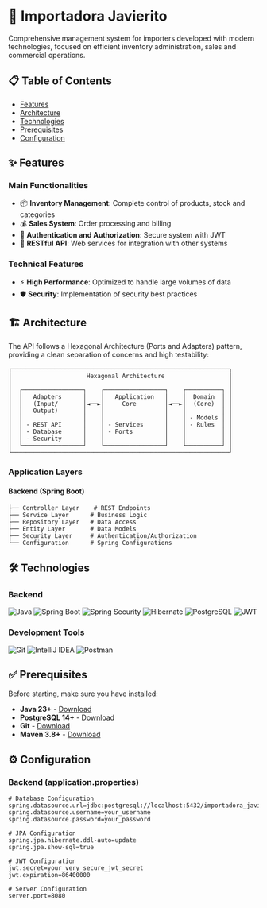 # 🏪 Importadora Javierito

Comprehensive management system for importers developed with modern technologies, focused on efficient inventory administration, sales and commercial operations.

## 📋 Table of Contents

- [Features](#-features)
- [Architecture](#-architecture)
- [Technologies](#-technologies)
- [Prerequisites](#-prere)
- [Configuration](#️-configuration)

## ✨ Features

### Main Functionalities
- 📦 **Inventory Management**: Complete control of products, stock and categories
- 💰 **Sales System**: Order processing and billing
- 🔐 **Authentication and Authorization**: Secure system with JWT
- 🔄 **RESTful API**: Web services for integration with other systems

### Technical Features
- ⚡ **High Performance**: Optimized to handle large volumes of data
- 🛡️ **Security**: Implementation of security best practices

## 🏗️ Architecture

The API follows a Hexagonal Architecture (Ports and Adapters) pattern, providing a clean separation of concerns and high testability:

```
┌─────────────────────────────────────────────────────────────┐
│                     Hexagonal Architecture                  │
│                                                             │
│  ┌─────────────────┐    ┌─────────────────┐    ┌──────────┐ │
│  │   Adapters      │    │   Application   │    │  Domain  │ │
│  │   (Input/       │◄──►│     Core        │◄──►│  (Core)  │ │
│  │   Output)       │    │                 │    │          │ │
│  │                 │    │                 │    │ - Models │ │
│  │ - REST API      │    │ - Services      │    │ - Rules  │ │
│  │ - Database      │    │ - Ports         │    │          │ │
│  │ - Security      │    │                 │    │          │ │
│  └─────────────────┘    └─────────────────┘    └──────────┘ │
└─────────────────────────────────────────────────────────────┘
```

### Application Layers

#### Backend (Spring Boot)
```
├── Controller Layer    # REST Endpoints
├── Service Layer      # Business Logic
├── Repository Layer   # Data Access
├── Entity Layer       # Data Models
├── Security Layer     # Authentication/Authorization
└── Configuration      # Spring Configurations
```

## 🛠️ Technologies

### Backend
![Java](https://img.shields.io/badge/Java-ED8B00?style=for-the-badge&logo=openjdk&logoColor=white)
![Spring Boot](https://img.shields.io/badge/Spring_Boot-6DB33F?style=for-the-badge&logo=spring&logoColor=white)
![Spring Security](https://img.shields.io/badge/Spring_Security-6DB33F?style=for-the-badge&logo=Spring-Security&logoColor=white)
![Hibernate](https://img.shields.io/badge/Hibernate-59666C?style=for-the-badge&logo=Hibernate&logoColor=white)
![PostgreSQL](https://img.shields.io/badge/PostgreSQL-316192?style=for-the-badge&logo=postgresql&logoColor=white)
![JWT](https://img.shields.io/badge/JWT-000000?style=for-the-badge&logo=JSON%20web%20tokens&logoColor=white)

### Development Tools
![Git](https://img.shields.io/badge/git-%23F05033.svg?style=for-the-badge&logo=git&logoColor=white)
![IntelliJ IDEA](https://img.shields.io/badge/IntelliJ_IDEA-000000.svg?style=for-the-badge&logo=intellij-idea&logoColor=white)
![Postman](https://img.shields.io/badge/Postman-FF6C37?style=for-the-badge&logo=Postman&logoColor=white)

## ✅ Prerequisites

Before starting, make sure you have installed:

- **Java 23+** - [Download](https://adoptium.net/)
- **PostgreSQL 14+** - [Download](https://www.postgresql.org/download/)
- **Git** - [Download](https://git-scm.com/)
- **Maven 3.8+** - [Download](https://maven.apache.org/download.cgi)

## ⚙️ Configuration

### Backend (application.properties)
```properties
# Database Configuration
spring.datasource.url=jdbc:postgresql://localhost:5432/importadora_javierito
spring.datasource.username=your_username
spring.datasource.password=your_password

# JPA Configuration
spring.jpa.hibernate.ddl-auto=update
spring.jpa.show-sql=true

# JWT Configuration
jwt.secret=your_very_secure_jwt_secret
jwt.expiration=86400000

# Server Configuration
server.port=8080
```
